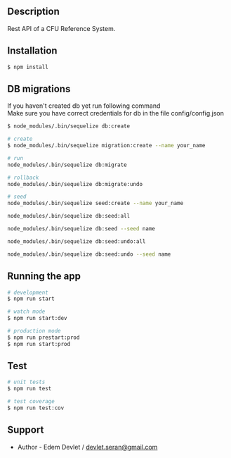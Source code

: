 ## Description

Rest API of a CFU Reference System.

## Installation

```bash
$ npm install
```

## DB migrations

If you haven't created db yet run following command  
Make sure you have correct credentials for db in the file config/config.json
  
```bash
$ node_modules/.bin/sequelize db:create
```

```bash
# create
$ node_modules/.bin/sequelize migration:create --name your_name

# run
node_modules/.bin/sequelize db:migrate

# rollback
node_modules/.bin/sequelize db:migrate:undo

# seed
node_modules/.bin/sequelize seed:create --name your_name

node_modules/.bin/sequelize db:seed:all

node_modules/.bin/sequelize db:seed --seed name

node_modules/.bin/sequelize db:seed:undo:all

node_modules/.bin/sequelize db:seed:undo --seed name

```


## Running the app

```bash
# development
$ npm run start

# watch mode
$ npm run start:dev

# production mode
$ npm run prestart:prod
$ npm run start:prod
```


## Test

```bash
# unit tests
$ npm run test

# test coverage
$ npm run test:cov
```

## Support

- Author - Edem Devlet / devlet.seran@gmail.com
